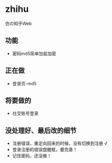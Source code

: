 # zhihu
仿の知乎Web

## 功能
* 密码md5简单加盐加密

## 正在做
* 登录页-md5

## 将要做的
* 社交账号登录

## 没处理好、最后改的细节
* 注册错误，重定向回来的时候，没有切换到注册 √
* 登录注册的错误提醒框，要完善！
* 记住密码，还没做！